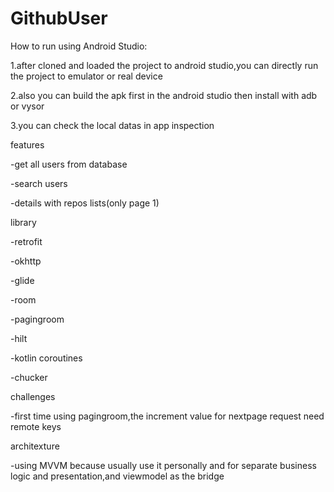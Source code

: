 # GithubUser

How to run using Android Studio:

1.after cloned and loaded the project to android studio,you can directly run the project to emulator or real device

2.also you can build the apk first in the android studio then install with adb or vysor

3.you can check the local datas in app inspection



features

-get all users from database

-search users

-details with repos lists(only page 1)



library

-retrofit

-okhttp

-glide

-room

-pagingroom

-hilt

-kotlin coroutines

-chucker



challenges

-first time using pagingroom,the increment value for nextpage request need remote keys


architexture

-using MVVM because usually use it personally and for separate business logic and presentation,and viewmodel as the bridge

